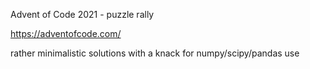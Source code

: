 Advent of Code 2021 - puzzle rally

https://adventofcode.com/

rather minimalistic solutions with a knack for numpy/scipy/pandas use
